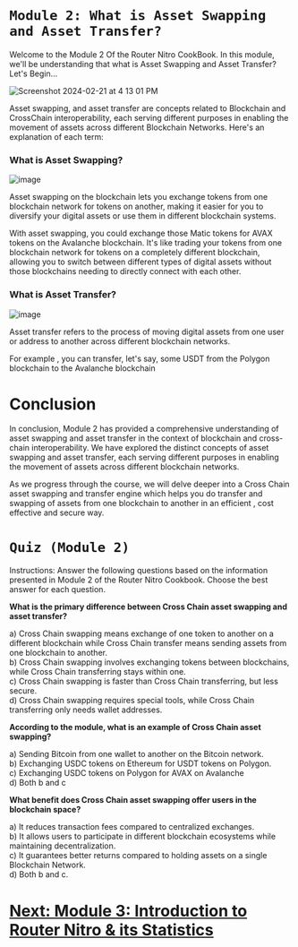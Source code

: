 # `Module 2: What is Asset Swapping and Asset Transfer?`

Welcome to the Module 2 Of the Router Nitro CookBook. In this module, we'll be understanding that what is Asset Swapping and Asset Transfer? Let's Begin...

![Screenshot 2024-02-21 at 4 13 01 PM](https://github.com/router-resources/Router-Nitro-CookBook/assets/124175970/99a5a476-f335-4fb3-ab67-71e4a993ef05)

Asset swapping, and asset transfer are concepts related to Blockchain and CrossChain interoperability, each serving different purposes in enabling the movement of assets across different Blockchain Networks. Here's an explanation of each term:

### What is Asset Swapping?

![image](https://github.com/router-resources/Router-Nitro-CookBook/assets/124175970/bd28017a-ecaf-44bd-b61a-d6484d898646)

Asset swapping on the blockchain lets you exchange tokens from one blockchain network for tokens on another, making it easier for you to diversify your digital assets or use them in different blockchain systems.

With asset swapping, you could exchange those Matic tokens for AVAX tokens on the Avalanche blockchain. It's like trading your tokens from one blockchain network for tokens on a completely different blockchain, allowing you to switch between different types of digital assets without those blockchains needing to directly connect with each other.

### What is Asset Transfer?

![image](https://github.com/router-resources/Router-Nitro-CookBook/assets/124175970/0f3dfb45-19c8-45fc-94e5-28df11e712b3)

Asset transfer refers to the process of moving digital assets from one user or address to another across different blockchain networks.

For example , you can transfer, let's say, some USDT from the Polygon blockchain to the Avalanche blockchain

# Conclusion

In conclusion, Module 2 has provided a comprehensive understanding of asset swapping and asset transfer in the context of blockchain and cross-chain interoperability. We have explored the distinct concepts of asset swapping and asset transfer, each serving different purposes in enabling the movement of assets across different blockchain networks.

As we progress through the course, we will delve deeper into a Cross Chain asset swapping and transfer engine which helps you do transfer and swapping of assets from one blockchain to another in an efficient , cost effective and secure way.

# `Quiz (Module 2)`

Instructions: Answer the following questions based on the information presented in Module 2 of the Router Nitro Cookbook. Choose the best answer for each question.

**What is the primary difference between Cross Chain asset swapping and asset transfer?**

a) Cross Chain swapping means exchange of one token to another on a different blockchain while Cross Chain transfer means sending assets from one blockchain to another.<br>
b) Cross Chain swapping involves exchanging tokens between blockchains, while Cross Chain transferring stays within one.<br>
c) Cross Chain swapping is faster than Cross Chain transferring, but less secure.<br>
d) Cross Chain swapping requires special tools, while Cross Chain transferring only needs wallet addresses.

**According to the module, what is an example of Cross Chain asset swapping?**

a) Sending Bitcoin from one wallet to another on the Bitcoin network.<br>
b) Exchanging USDC tokens on Ethereum for USDT tokens on Polygon.<br>
c) Exchanging USDC tokens on Polygon for AVAX on Avalanche<br>
d) Both b and c

**What benefit does Cross Chain asset swapping offer users in the blockchain space?**

a) It reduces transaction fees compared to centralized exchanges.<br>
b) It allows users to participate in different blockchain ecosystems while maintaining decentralization.<br>
c) It guarantees better returns compared to holding assets on a single Blockchain Network.<br>
d) Both b and c.

# [Next: Module 3: Introduction to Router Nitro & its Statistics ](Module3.md)
